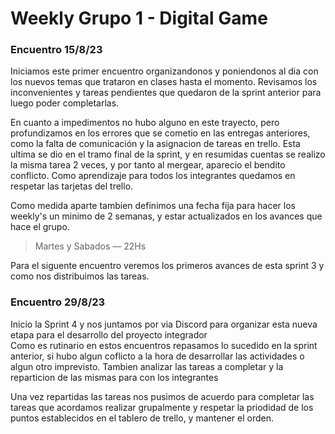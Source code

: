 # Weekly Grupo 1 - Digital Game

### Encuentro 15/8/23
 Iniciamos este primer encuentro organizandonos y poniendonos al dia con los nuevos temas que trataron en clases hasta el momento. Revisamos los inconvenientes y tareas pendientes que quedaron de la sprint anterior para luego poder completarlas.  
   
 En cuanto a impedimentos no hubo alguno en este trayecto, pero profundizamos en los errores que se cometio en las entregas anteriores, como la falta de comunicación y la asignacion de tareas en trello. Esta ultima se dio en el tramo final de la sprint, y en resumidas cuentas se realizo la misma tarea 2 veces, y por tanto al mergear, aparecio el bendito conflicto. Como aprendizaje para todos los integrantes quedamos en respetar las tarjetas del trello.
   
 Como medida aparte tambien definimos una fecha fija para hacer los weekly's un minimo de 2 semanas, y estar actualizados en los avances que hace el grupo.

 > Martes y Sabados  — 22Hs    

 Para el siguente encuentro veremos los primeros avances de esta sprint 3 y como nos distribuimos las tareas.

### Encuentro 29/8/23
Inicio la Sprint 4 y nos juntamos por via Discord para organizar esta nueva etapa para el desarrollo del proyecto integrador   
Como es rutinario en estos encuentros repasamos lo sucedido en la sprint anterior, si hubo algun coflicto a la hora de desarrollar las actividades o algun otro imprevisto. Tambien analizar las tareas a completar y la reparticion de las mismas para con los integrantes   

Una vez repartidas las tareas nos pusimos de acuerdo para completar las tareas que acordamos realizar grupalmente y respetar la priodidad de los puntos establecidos en el tablero de trello, y mantener el orden.

